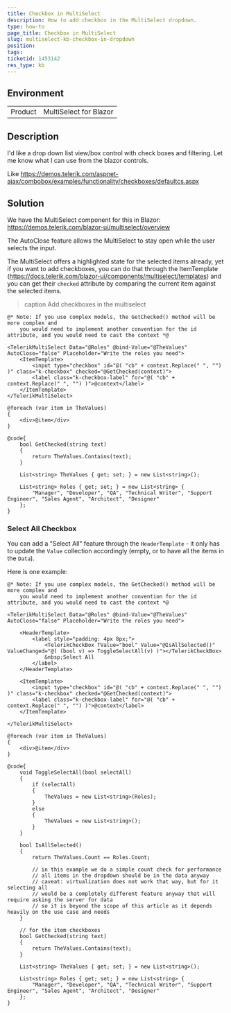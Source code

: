 ```yaml
---
title: Checkbox in MultiSelect
description: How to add checkbox in the MultiSelect dropdown.
type: how-to
page_title: Checkbox in MultiSelect
slug: multiselect-kb-checkbox-in-dropdown
position: 
tags: 
ticketid: 1453142
res_type: kb
---
```


## Environment
<table>
	<tbody>
		<tr>
			<td>Product</td>
			<td>MultiSelect for Blazor</td>
		</tr>
	</tbody>
</table>


## Description

I'd like a drop down list view/box control with check boxes and filtering. Let me know what I can use from the blazor controls.

Like https://demos.telerik.com/aspnet-ajax/combobox/examples/functionality/checkboxes/defaultcs.aspx 


## Solution

We have the MultiSelect component for this in Blazor: https://demos.telerik.com/blazor-ui/multiselect/overview

The AutoClose feature allows the MultiSelect to stay open while the user selects the input.

The MultiSelect offers a highlighted state for the selected items already, yet if you want to add checkboxes, you can do that through the ItemTemplate (https://docs.telerik.com/blazor-ui/components/multiselect/templates) and you can get their `checked` attribute by comparing the current item against the selected items.

>caption Add checkboxes in the multiselect

````CSHTML
@* Note: If you use complex models, the GetChecked() method will be more complex and 
    you would need to implement another convention for the id attribute, and you would need to cast the context *@

<TelerikMultiSelect Data="@Roles" @bind-Value="@TheValues" AutoClose="false" Placeholder="Write the roles you need">
    <ItemTemplate>
        <input type="checkbox" id="@( "cb" + context.Replace(" ", "") )" class="k-checkbox" checked="@GetChecked(context)">
        <label class="k-checkbox-label" for="@( "cb" + context.Replace(" ", "") )">@context</label>
    </ItemTemplate>
</TelerikMultiSelect>

@foreach (var item in TheValues)
{
    <div>@item</div>
}

@code{
    bool GetChecked(string text)
    {
        return TheValues.Contains(text);
    }

    List<string> TheValues { get; set; } = new List<string>();

    List<string> Roles { get; set; } = new List<string> {
        "Manager", "Developer", "QA", "Technical Writer", "Support Engineer", "Sales Agent", "Architect", "Designer"
    };
}
````

### Select All Checkbox

You can add a "Select All" feature through the `HeaderTemplate` - it only has to update the `Value` collection accordingly (empty, or to have all the items in the `Data`).

Here is one example:

````CSHTML
@* Note: If you use complex models, the GetChecked() method will be more complex and
    you would need to implement another convention for the id attribute, and you would need to cast the context *@
    
<TelerikMultiSelect Data="@Roles" @bind-Value="@TheValues" AutoClose="false" Placeholder="Write the roles you need">

    <HeaderTemplate>
        <label style="padding: 4px 8px;">
            <TelerikCheckBox TValue="bool" Value="@IsAllSelected()" ValueChanged="@( (bool v) => ToggleSelectAll(v) )"></TelerikCheckBox>
            &nbsp;Select All
        </label>
    </HeaderTemplate>

    <ItemTemplate>
        <input type="checkbox" id="@( "cb" + context.Replace(" ", "") )" class="k-checkbox" checked="@GetChecked(context)">
        <label class="k-checkbox-label" for="@( "cb" + context.Replace(" ", "") )">@context</label>
    </ItemTemplate>

</TelerikMultiSelect>

@foreach (var item in TheValues)
{
    <div>@item</div>
}

@code{
    void ToggleSelectAll(bool selectAll)
    {
        if (selectAll)
        {
            TheValues = new List<string>(Roles);
        }
        else
        {
            TheValues = new List<string>();
        }
    }

    bool IsAllSelected()
    {
        return TheValues.Count == Roles.Count;

        // in this example we do a simple count check for performance
        // all items in the dropdown should be in the data anyway
        // caveat: virtualization does not work that way, but for it selecting all
        // would be a completely different feature anyway that will require asking the server for data
        // so it is beyond the scope of this article as it depends heavily on the use case and needs
    }
    
    // for the item checkboxes
    bool GetChecked(string text)
    {
        return TheValues.Contains(text);
    }

    List<string> TheValues { get; set; } = new List<string>();

    List<string> Roles { get; set; } = new List<string> {
        "Manager", "Developer", "QA", "Technical Writer", "Support Engineer", "Sales Agent", "Architect", "Designer"
    };
}
````

